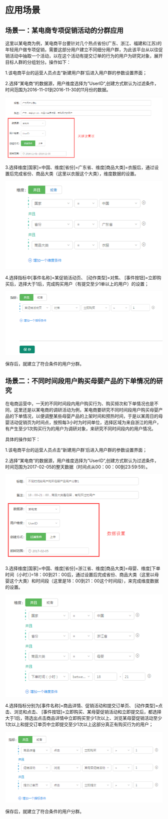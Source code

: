 # 应用场景

## 场景一：某电商专项促销活动的分群应用

这里以某电商为例，某电商平台要针对几个热点省份\(广东、浙江、福建和江苏\)的年轻用户做专项促销，需要这部分用户建立不同细分用户群，为此该平台从以往促销活动中抽取一个活动，以在这个活动有提交订单的行为的用户为研究对象，展开目标人群的分组划分。操作如下：

1.该电商平台的运营人员点击“新建用户群‘后进入用户群的参数设置界面；

2.选择“某电商“的数据源，用户维度选择为”UserID“,创建方式默认为过滤条件，时间范围为2016-11-01到2016-11-30的11月份的数据。

![](/assets/fenqun/5.png)

3.选择维度\[国家\]=中国、维度\[省份\]=广东省、维度\[商品大类\]=衣服后，通过设置后完成省份、商品大类（这里以衣服这个大类），维度数据的设置。

![](/assets/fenqun/6.png)

4.选择指标中\[事件名称\]=某促销活动页、 \[动作类型\]=对焦、 \[事件按钮\]=立即购买后，选择大于1后，完成购买用户（有提交至少1单以上的用户）的设置；

![](/assets/fenqun/7.png)

保存后，就建立了符合条件的用户分群。

## 场景二：不同时间段用户购买母婴产品的下单情况的研究

在电商运营中，一天的不同时间段内用户购买行为、购买频次和下单情况也是不同，这里还是以某电商的调研活动为例，某电商要研究不同时间段用户购买母婴产品的下单情况，以便调整某些母婴产品的上架时间和预热时间，于是以某周日的母婴活动促销页为时间点，按照每3小时为时间单位，选择区域为来自浙江的用户，有产生至少1次购买行为的用户为调研对象，来研究不同时间段内的用户情况。

具体的操作如下：

1.该电商平台的运营人员点击“新建用户群‘后进入用户群的参数设置界面；

2.选择“某电商“的数据源，用户维度选择为”UserID“,创建方式默认为过滤条件，时间范围为2017-02-05的整天数据（时间点从00：00：00到23:59:59）。

![](/assets/fenqun/8.png)

3.选择维度\[国家\]=中国、维度\[省份\]=浙江省、维度\[商品大类\]=母婴、维度\[下单时间（小时）\]=18：00到21：00后，通过设置后完成省份、商品大类（这里以母婴这个大类）和时间段（这里是18：00到21：00这个时间段），来完成维度数据的设置。

![](/assets/fenqun/9.png)

4.选择指标分别为\[事件名称\]=商品详情、促销活动和提交订单页、 \[动作类型\]=点击、浏览和点击、 \[事件按钮\]=立即购买、某母婴促销活动和立即提交后，都选择大于1后，筛选出点击商品详情中立即购买至少1次以上、浏览某母婴促销活动至少1次以上和提交订单页中立即提交至少1次以上这部分真正有购买行为的用户；

![](/assets/fenqun/10.png)

保存后，就建立了符合条件的用户分群。

